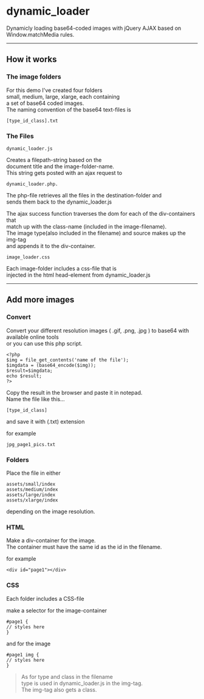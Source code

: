 # dynamic_loader #
Dynamicly loading base64-coded images with jQuery AJAX based on Window.matchMedia rules. 

----------

## How it works ##

### The image folders ###

For this demo I've created four folders  
small, medium, large, xlarge, each containing  
a set of base64 coded images.   
The naming convention of the base64 text-files is

	[type_id_class].txt    

### The Files ###
	
	dynamic_loader.js  
Creates a filepath-string based on the  
document title and the image-folder-name.  
This string gets posted with an ajax request to   
	
	dynamic_loader.php. 
The php-file retrieves all the files in the destination-folder and  
sends them back to the dynamic_loader.js  

The ajax success function traverses the dom for each of the div-containers that  
match up with the class-name (included in the image-filename).    
The image type(also included in the filename) and source makes up the img-tag  
and appends it to the div-container.

	image_loader.css   
Each image-folder includes a css-file that is    
injected in the html head-element from dynamic_loader.js   
  
----------



## Add more images ##
  
  
    
### Convert ###
    
Convert your different resolution images ( .gif, .png, .jpg ) to base64 with available online tools  
or you can use this php script.

    <?php   
    $img = file_get_contents('name of the file');
    $imgdata = (base64_encode($img));
    $result=$imgdata;
    echo $result; 
    ?>

Copy the result in the browser and paste it in notepad.  
Name the file like this...  

	[type_id_class] 

and save it with (.txt) extension  
        
for example 
	
	jpg_page1_pics.txt
  
  
    
### Folders ###
    
Place the file in either  
 
	assets/small/index  
	assets/medium/index  
	assets/large/index  
	assets/xlarge/index  
  
depending on the image resolution.				 

  
   
### HTML ###
   
Make a div-container for the image.  
The container must have the same id as the id in the filename.      

for example  
	
	<div id="page1"></div> 
  

      
### CSS ###
  
Each folder includes a CSS-file  

make a selector for the image-container    

	#page1 {
	// styles here
	}

and for the image    

	#page1 img {
    // styles here
    }  



> As for type and class in the filename  
> type is used in dynamic_loader.js in the img-tag.      
> The img-tag also gets a class.     